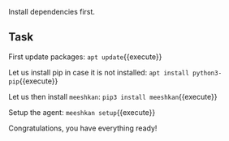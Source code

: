 Install dependencies first.

## Task

First update packages:
`apt update`{{execute}}

Let us install pip in case it is not installed:
`apt install python3-pip`{{execute}}

Let us then install `meeshkan`:
`pip3 install meeshkan`{{execute}}

Setup the agent:
`meeshkan setup`{{execute}}

Congratulations, you have everything ready!
